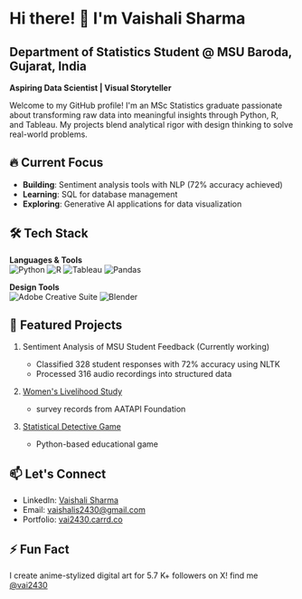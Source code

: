 # Hi there! 👋 I'm Vaishali Sharma 

## Department of Statistics Student @ MSU Baroda, Gujarat, India

**Aspiring Data Scientist | Visual Storyteller**

Welcome to my GitHub profile! I'm an MSc Statistics graduate passionate about transforming raw data into meaningful insights through Python, R, and Tableau. My projects blend analytical rigor with design thinking to solve real-world problems.

## 🔥 Current Focus
- **Building**: Sentiment analysis tools with NLP (72% accuracy achieved)
- **Learning**: SQL for database management
- **Exploring**: Generative AI applications for data visualization

## 🛠️ Tech Stack
**Languages & Tools**  
![Python](https://img.shields.io/badge/Python-3776AB?style=flat&logo=python&logoColor=white)
![R](https://img.shields.io/badge/R-276DC3?style=flat&logo=r&logoColor=white)
![Tableau](https://img.shields.io/badge/Tableau-E97627?style=flat&logo=tableau&logoColor=white)
![Pandas](https://img.shields.io/badge/Pandas-150458?style=flat&logo=pandas&logoColor=white)

**Design Tools**  
![Adobe Creative Suite](https://img.shields.io/badge/Adobe%20Creative%20Cloud-DA1F26?style=flat&logo=adobecreativecloud&logoColor=white)
![Blender](https://img.shields.io/badge/Blender-F5792A?style=flat&logo=blender&logoColor=white)

## 🌟 Featured Projects
1. Sentiment Analysis of MSU Student Feedback  (Currently working)
   - Classified 328 student responses with 72% accuracy using NLTK
   - Processed 316 audio recordings into structured data

2. [Women's Livelihood Study](https://github.com/yuu2430/Women-and-Livelihood-Project) 
   - survey records from AATAPI Foundation
   

3. [Statistical Detective Game](https://github.com/yuu2430/stats-gamehttps://github.com/yuu2430/StatisticalDetetective)  
   - Python-based educational game

## 📫 Let's Connect
- LinkedIn: [Vaishali Sharma](https://linkedin.com/in/vai2430)
- Email: vaishalis2430@gmail.com
- Portfolio: [vai2430.carrd.co](https://vai2430.carrd.co/)

## ⚡ Fun Fact
I create anime-stylized digital art for 5.7 K+ followers on X! find me [@vai2430](https://x.com/vai2430)
